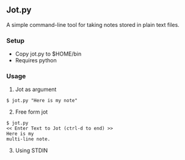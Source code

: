 
## Jot.py

A simple command-line tool for taking notes stored in plain text files.


### Setup

* Copy jot.py to $HOME/bin
* Requires python 

### Usage

1. Jot as argument

```
$ jot.py "Here is my note"
```

2. Free form jot
```
$ jot.py
<< Enter Text to Jot (ctrl-d to end) >>
Here is my 
multi-line note.
```

3. Using STDIN
```

```
